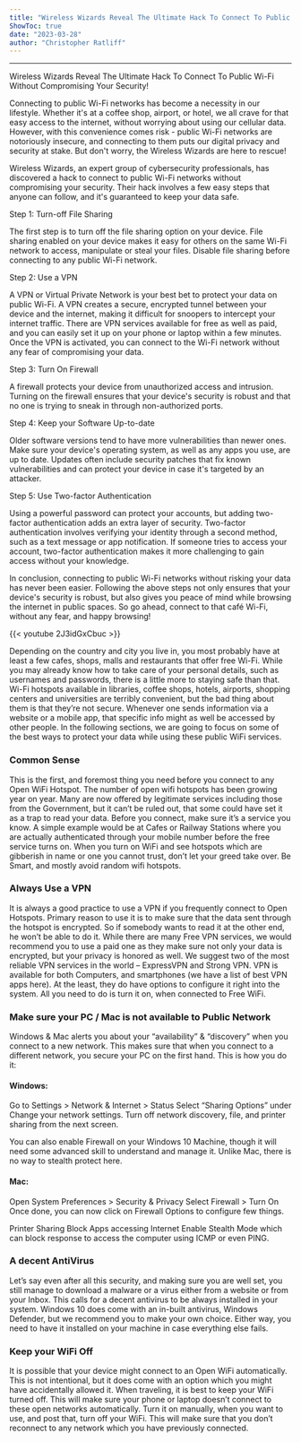 ```yaml
---
title: "Wireless Wizards Reveal The Ultimate Hack To Connect To Public Wi-Fi Without Compromising Your Security!"
ShowToc: true 
date: "2023-03-28"
author: "Christopher Ratliff"
---
```

*****
Wireless Wizards Reveal The Ultimate Hack To Connect To Public Wi-Fi Without Compromising Your Security!

Connecting to public Wi-Fi networks has become a necessity in our lifestyle. Whether it's at a coffee shop, airport, or hotel, we all crave for that easy access to the internet, without worrying about using our cellular data. However, with this convenience comes risk - public Wi-Fi networks are notoriously insecure, and connecting to them puts our digital privacy and security at stake. But don't worry, the Wireless Wizards are here to rescue!

Wireless Wizards, an expert group of cybersecurity professionals, has discovered a hack to connect to public Wi-Fi networks without compromising your security. Their hack involves a few easy steps that anyone can follow, and it's guaranteed to keep your data safe.

Step 1: Turn-off File Sharing

The first step is to turn off the file sharing option on your device. File sharing enabled on your device makes it easy for others on the same Wi-Fi network to access, manipulate or steal your files. Disable file sharing before connecting to any public Wi-Fi network.

Step 2: Use a VPN

A VPN or Virtual Private Network is your best bet to protect your data on public Wi-Fi. A VPN creates a secure, encrypted tunnel between your device and the internet, making it difficult for snoopers to intercept your internet traffic. There are VPN services available for free as well as paid, and you can easily set it up on your phone or laptop within a few minutes. Once the VPN is activated, you can connect to the Wi-Fi network without any fear of compromising your data.

Step 3: Turn On Firewall

A firewall protects your device from unauthorized access and intrusion. Turning on the firewall ensures that your device's security is robust and that no one is trying to sneak in through non-authorized ports.

Step 4: Keep your Software Up-to-date

Older software versions tend to have more vulnerabilities than newer ones. Make sure your device's operating system, as well as any apps you use, are up to date. Updates often include security patches that fix known vulnerabilities and can protect your device in case it's targeted by an attacker.

Step 5: Use Two-factor Authentication

Using a powerful password can protect your accounts, but adding two-factor authentication adds an extra layer of security. Two-factor authentication involves verifying your identity through a second method, such as a text message or app notification. If someone tries to access your account, two-factor authentication makes it more challenging to gain access without your knowledge.

In conclusion, connecting to public Wi-Fi networks without risking your data has never been easier. Following the above steps not only ensures that your device's security is robust, but also gives you peace of mind while browsing the internet in public spaces. So go ahead, connect to that café Wi-Fi, without any fear, and happy browsing!

{{< youtube 2J3idGxCbuc >}} 



Depending on the country and city you live in, you most probably have at least a few cafes, shops, malls and restaurants that offer free Wi-Fi. While you may already know how to take care of your personal details, such as usernames and passwords, there is a little more to staying safe than that.
Wi-Fi hotspots available in libraries, coffee shops, hotels, airports, shopping centers and universities are terribly convenient, but the bad thing about them is that they’re not secure. Whenever one sends information via a website or a mobile app, that specific info might as well be accessed by other people. In the following sections, we are going to focus on some of the best ways to protect your data while using these public WiFi services.


 
### Common Sense


This is the first, and foremost thing you need before you connect to any Open WiFi Hotspot. The number of open wifi hotspots has been growing year on year. Many are now offered by legitimate services including those from the Government, but it can’t be ruled out, that some could have set it as a trap to read your data.
Before you connect, make sure it’s a service you know. A simple example would be at Cafes or Railway Stations where you are actually authenticated through your mobile number before the free service turns on.
When you turn on WiFi and see hotspots which are gibberish in name or one you cannot trust, don’t let your greed take over. Be Smart, and mostly avoid random wifi hotspots.

 
### Always Use a VPN


It is always a good practice to use a VPN if you frequently connect to Open Hotspots. Primary reason to use it is to make sure that the data sent through the hotspot is encrypted. So if somebody wants to read it at the other end, he won’t be able to do it.
While there are many Free VPN services, we would recommend you to use a paid one as they make sure not only your data is encrypted, but your privacy is honored as well. We suggest two of the most reliable VPN services in the world – ExpressVPN and Strong VPN.
VPN is available for both Computers, and smartphones (we have a list of best VPN apps here). At the least, they do have options to configure it right into the system. All you need to do is turn it on, when connected to Free WiFi.

 
### Make sure your PC / Mac is not available to Public Network


Windows & Mac alerts you about your “availability” & “discovery” when you connect to a new network. This makes sure that when you connect to a different network, you secure your PC on the first hand. This is how you do it:

 
#### Windows:
 

Go to Settings > Network & Internet > Status
Select “Sharing Options” under Change your network settings.
Turn off network discovery, file, and printer sharing from the next screen.

 

You can also enable Firewall on your Windows 10 Machine, though it will need some advanced skill to understand and manage it. Unlike Mac, there is no way to stealth protect here.

 
#### Mac:
 

Open System Preferences > Security & Privacy
Select Firewall > Turn On
Once done, you can now click on Firewall Options to configure few things.

Printer Sharing
Block Apps accessing Internet
Enable Stealth Mode which can block response to access the computer using ICMP or even PING.







 
### A decent AntiVirus


Let’s say even after all this security, and making sure you are well set, you still manage to download a malware or a virus either from a website or from your Inbox. This calls for a decent antivirus to be always installed in your system.
Windows 10 does come with an in-built antivirus, Windows Defender, but we recommend you to make your own choice. Either way, you need to have it installed on your machine in case everything else fails.

 
### Keep your WiFi Off


It is possible that your device might connect to an Open WiFi automatically. This is not intentional, but it does come with an option which you might have accidentally allowed it.
When traveling, it is best to keep your WiFi turned off. This will make sure your phone or laptop doesn’t connect to these open networks automatically. Turn it on manually, when you want to use, and post that, turn off your WiFi. This will make sure that you don’t reconnect to any network which you have previously connected.





